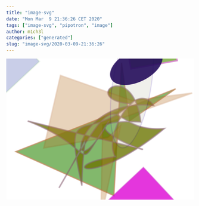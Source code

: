 ```yaml
---
title: "image-svg"
date: "Mon Mar  9 21:36:26 CET 2020"
tags: ["image-svg", "pipotron", "image"]
author: m1ch3l
categories: ["generated"]
slug: "image-svg/2020-03-09-21:36:26"
---
```


![](image.svg)
